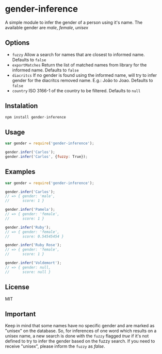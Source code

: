 # gender-inference

A simple module to infer the gender of a person using it's name. The available gender are *male*, *female*, *unisex*

## Options

 - `fuzzy` Allow a search for names that are closest to informed name. Defaults to `false`
 - `exportMatches` Return the list of matched names from library for the informed name. Defaults to `false`
 - `diacritcs` If no gender is found using the informed name, will try to infer gender for the diacritcs removed name. E.g.: João to Joao. Defaults to `false`
 - `country` ISO 3166-1 of the country to be filtered. Defaults to `null`

## Instalation

```js
npm install gender-inference
```

## Usage
```js
var gender = require('gender-inference');

gender.infer('Carlos');
gender.infer('Carlos', {fuzzy: True});
```

## Examples
```js
var gender = require('gender-inference');

gender.infer('Carlos');
// => { gender: 'male',
//      score: 1 }

gender.infer('Pamela');
// => { gender: 'female',
//      score: 1 }

gender.infer('Ruby');
// => { gender: 'female',
//      score: 0.54545454 }

gender.infer('Ruby Rose');
// => { gender: 'female',
//      score: 1 }

gender.infer('Voldemort');
// => { gender: null,
//      score: null }
```

## License
  MIT

## Important
Keep in mind that some names have no specific gender and are marked as "unisex" on the database. So, for inferences of one word which results
on a unisex name, a new search is done with the `fuzzy` flagged *true* if it's not defined to try to infer the gender based on the fuzzy
search. If you need to receive "unisex", please inform the `fuzzy` as *false*.
